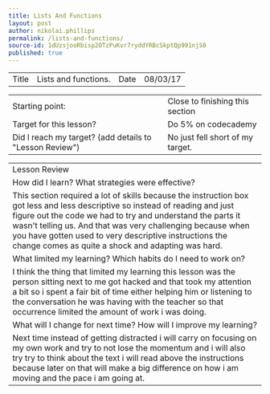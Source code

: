 ```yaml
---
title: Lists And Functions
layout: post
author: nikolai.phillips
permalink: /lists-and-functions/
source-id: 1dUzsjooRbisp2OTzPuKvr7ryddYRBcSkptQp991njS0
published: true
---
```

<table>
  <tr>
    <td>Title</td>
    <td>Lists and functions.</td>
    <td>Date</td>
    <td>08/03/17</td>
  </tr>
</table>


<table>
  <tr>
    <td>Starting point:</td>
    <td>Close to finishing this section</td>
  </tr>
  <tr>
    <td>Target for this lesson?</td>
    <td>Do 5% on codecademy</td>
  </tr>
  <tr>
    <td>Did I reach my target? 
(add details to "Lesson Review")</td>
    <td>No just fell short of my target.</td>
  </tr>
</table>


<table>
  <tr>
    <td>Lesson Review</td>
  </tr>
  <tr>
    <td>How did I learn? What strategies were effective? </td>
  </tr>
  <tr>
    <td>This section required a lot of skills because the instruction box got less and less descriptive so instead of reading and just figure out the code we had to try and understand the parts it wasn't telling us. And that was very challenging because when you have gotten used to very descriptive instructions the change comes as quite a shock and adapting was hard.  </td>
  </tr>
  <tr>
    <td>What limited my learning? Which habits do I need to work on? </td>
  </tr>
  <tr>
    <td>I think the thing that limited my learning this lesson was the person sitting next to me got hacked and that took my attention a bit so i spent a fair bit of time either helping him or listening to the conversation he was having with the teacher so that occurrence limited the amount of work i was doing. </td>
  </tr>
  <tr>
    <td>What will I change for next time? How will I improve my learning?</td>
  </tr>
  <tr>
    <td>Next time instead of getting distracted i will carry on focusing on my own work and try to not lose the momentum and i will also try try to think about the text i will read above the instructions because later on that will make a big difference on how i am moving and the pace i am going at.</td>
  </tr>
</table>


